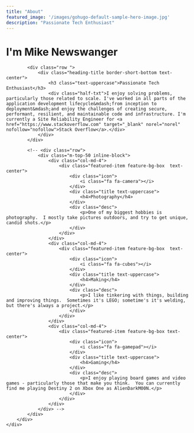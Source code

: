```yaml
---
title: "About"
featured_image: '/images/gohugo-default-sample-hero-image.jpg'
description: "Passionate Tech Enthusiast"
---
```


<div class="parallax text-center vertical-align banner-home height-550">
    <div class="container-mid">
        <div class="container">
            <div class="banner-title">
                <h1 class="text-uppercase light-txt">I'm Mike Newswanger</h1>
            </div>
        </div>
    </div>
</div>

<section class="body-content">
    <div class="page-content p-bot-0 ">
        <div class="container">

            <div class="row ">
                <div class="heading-title border-short-bottom text-center">
                    <h3 class="text-uppercase">Passionate Tech Enthusiast</h3>
                    <div class="half-txt">I enjoy solving problems, particularly those related to scale. I've worked in all parts of the application development lifecycle&mdash;from inception to deployment&mdash;and enjoy the challenges of creating secure, performant, resilient, and maintainable code and infrastructure. I'm currently a Site Reliability Engineer for <a href="https://www.stackoverflow.com" target="_blank" norel="norel" nofollow="nofollow">Stack Overflow</a>.</div>
                </div>
            </div>

            <!-- <div class="row">
                <div class="m-top-50 inline-block">
                    <div class="col-md-4">
                        <div class="featured-item feature-bg-box  text-center">
                            <div class="icon">
                                <i class="fa fa-camera"></i>
                            </div>
                            <div class="title text-uppercase">
                                <h4>Photography</h4>
                            </div>
                            <div class="desc">
                                <p>One of my biggest hobbies is photography.  I mostly take pictures outdoors, and try to get unique, candid shots.</p>
                            </div>
                        </div>
                    </div>
                    <div class="col-md-4">
                        <div class="featured-item feature-bg-box  text-center">
                            <div class="icon">
                                <i class="fa fa-cubes"></i>
                            </div>
                            <div class="title text-uppercase">
                                <h4>Making</h4>
                            </div>
                            <div class="desc">
                                <p>I like tinkering with things, building and improving things.  Sometimes it's LEGO; sometime's it's welding, but there's always a project.</p>
                            </div>
                        </div>
                    </div>
                    <div class="col-md-4">
                        <div class="featured-item feature-bg-box text-center">
                            <div class="icon">
                                <i class="fa fa-gamepad"></i>
                            </div>
                            <div class="title text-uppercase">
                                <h4>Gaming</h4>
                            </div>
                            <div class="desc">
                                <p>I enjoy playing board games and video games - particularly those that make you think.  You can currently find me playing Destiny 2 on Xbox One as AlienDarkM00N.</p>
                            </div>
                        </div>
                    </div>
                </div> -->
            </div>
        </div>
    </div>
</section>
